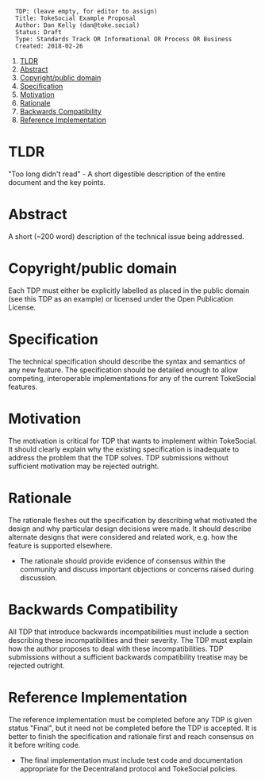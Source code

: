 ```
  TDP: (leave empty, for editor to assign)
  Title: TokeSocial Example Proposal
  Author: Dan Kelly (dan@toke.social)
  Status: Draft
  Type: Standards Track OR Informational OR Process OR Business
  Created: 2018-02-26
```

1. [TLDR](#tldr)
1. [Abstract](#abstract)
1. [Copyright/public domain](#copyright-public-domain)
1. [Specification](#specification)
1. [Motivation](#motivation)
1. [Rationale](#rationale)
1. [Backwards Compatibility](#backwards-compatibility)
1. [Reference Implementation](#reference-implementation)

# TLDR
"Too long didn't read" - A short digestible description of the entire document and the key points.

# Abstract
A short (~200 word) description of the technical issue being addressed.

# Copyright/public domain
Each TDP must either be explicitly labelled as placed in the public domain (see this TDP as an example) or licensed under the Open Publication License.

# Specification
The technical specification should describe the syntax and semantics of any new feature. The specification should be detailed enough to allow competing, interoperable implementations for any of the current TokeSocial features.

# Motivation
The motivation is critical for TDP that wants to implement within TokeSocial. It should clearly explain why the existing specification is inadequate to address the problem that the TDP solves. TDP submissions without sufficient motivation may be rejected outright.

# Rationale
The rationale fleshes out the specification by describing what motivated the design and why particular design decisions were made. It should describe alternate designs that were considered and related work, e.g. how the feature is supported elsewhere.

* The rationale should provide evidence of consensus within the community and discuss important objections or concerns raised during discussion.

# Backwards Compatibility
All TDP that introduce backwards incompatibilities must include a section describing these incompatibilities and their severity. The TDP must explain how the author proposes to deal with these incompatibilities. TDP submissions without a sufficient backwards compatibility treatise may be rejected outright.

# Reference Implementation
The reference implementation must be completed before any TDP is given status "Final", but it need not be completed before the TDP is accepted. It is better to finish the specification and rationale first and reach consensus on it before writing code.

* The final implementation must include test code and documentation appropriate for the Decentraland protocol and TokeSocial policies.

